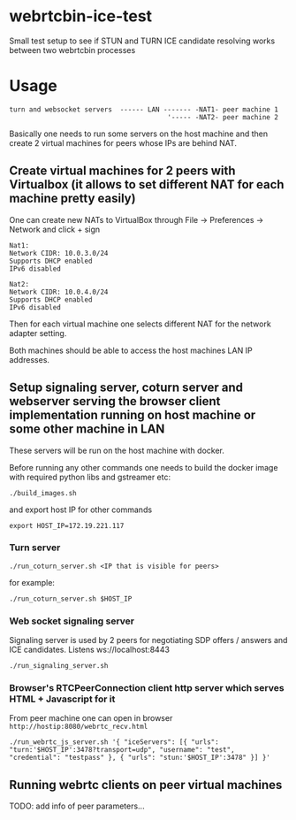 # webrtcbin-ice-test

Small test setup to see if STUN and TURN ICE candidate resolving works between two webrtcbin processes

# Usage

```
turn and websocket servers  ------ LAN ------- -NAT1- peer machine 1
                                        '----- -NAT2- peer machine 2
```

Basically one needs to run some servers on the host machine and then create 2 virtual machines for peers whose IPs are behind NAT.


## Create virtual machines for 2 peers with Virtualbox (it allows to set different NAT for each machine pretty easily)

One can create new NATs to VirtualBox through File -> Preferences -> Network and click + sign

```
Nat1:
Network CIDR: 10.0.3.0/24
Supports DHCP enabled
IPv6 disabled

Nat2:
Network CIDR: 10.0.4.0/24
Supports DHCP enabled
IPv6 disabled
```

Then for each virtual machine one selects different NAT for the network adapter setting.

Both machines should be able to access the host machines LAN IP addresses.


## Setup signaling server, coturn server and webserver serving the browser client implementation running on host machine or some other machine in LAN

These servers will be run on the host machine with docker.

Before running any other commands one needs to build the docker image with required python libs and gstreamer etc:

    ./build_images.sh

and export host IP for other commands

    export HOST_IP=172.19.221.117

### Turn server

    ./run_coturn_server.sh <IP that is visible for peers>

for example: 

    ./run_coturn_server.sh $HOST_IP


### Web socket signaling server

Signaling server is used by 2 peers for negotiating SDP offers / answers and ICE candidates. Listens ws://localhost:8443 

    ./run_signaling_server.sh


### Browser's RTCPeerConnection client http server which serves HTML + Javascript for it

From peer machine one can open in browser `http://hostip:8080/webrtc_recv.html` 

    ./run_webrtc_js_server.sh '{ "iceServers": [{ "urls": "turn:'$HOST_IP':3478?transport=udp", "username": "test", "credential": "testpass" }, { "urls": "stun:'$HOST_IP':3478" }] }'


## Running webrtc clients on peer virtual machines

TODO: add info of peer parameters...
